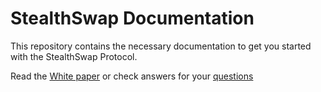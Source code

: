 # StealthSwap Documentation

This repository contains the necessary documentation to get you started with
the StealthSwap Protocol.

Read the [White paper](PAPER-DRAFT.md) or check answers for your [questions](FAQ.md)
